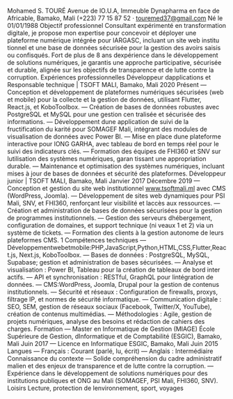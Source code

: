 Mohamed S. TOURÉ
 Avenue de lO.U.A, Immeuble Dynapharma en face de Africable, Bamako, Mali
 (+223) 77 15 87 52 · touremed37@gmail.com
 Né le 01/01/1988
 Objectif professionnel
 Consultant expérimenté en transformation digitale, je propose mon expertise pour concevoir
 et déployer une plateforme numérique intégrée pour lARGASC, incluant un site web institu
tionnel et une base de données sécurisée pour la gestion des avoirs saisis ou confisqués. Fort
 de plus de 8 ans dexpérience dans le développement de solutions numériques, je garantis une
 approche participative, sécurisée et durable, alignée sur les objectifs de transparence et de lutte
 contre la corruption.
 Expériences professionnelles
 Développeur dapplications et Responsable technique | TSOFT MALI, Bamako,
 Mali
 2020 Présent
 — Conception et développement de plateformes numériques sécurisées (web et mobile) pour la
 collecte et la gestion de données, utilisant Flutter, React.js, et KoboToolbox.
 — Création de bases de données robustes avec PostgreSQL et MySQL pour une gestion cen
tralisée et sécurisée des informations.
 — Développement dune application de suivi de la fructification du karité pour SOMAGEF
 Mali, intégrant des modules de visualisation de données avec Power BI.
 — Mise en place dune plateforme interactive pour lONG GARHA, avec tableau de bord en
 temps réel pour le suivi des indicateurs clés.
 — Formation des équipes de FHI360 et SNV sur lutilisation des systèmes numériques, garan
tissant une appropriation durable.
 — Maintenance et optimisation des systèmes numériques, incluant mises à jour de bases de
 données et sécurité des plateformes.
 Développeur junior | TSOFT MALI, Bamako, Mali
 Janvier 2017 Décembre 2019
 — Conception et gestion du site web institutionnel www.tsoftmali.ml avec CMS (WordPress,
 Joomla).
 — Développement de sites web dynamiques pour PSI Mali, SNV, et FHI360, renforçant leur
 visibilité et laccès aux ressources.
 — Création et administration de bases de données sécurisées pour la gestion de programmes
 institutionnels.
 — Gestion des serveurs dhébergement, configuration de domaines, et support technique (ni
veaux 1 et 2) via un système de tickets.
 — Formation des clients à la gestion autonome de leurs plateformes CMS.
 1
Compétences techniques
 — Développementwebetmobile:PHP,JavaScript,Python,HTML,CSS,Flutter,React.js,
 Next.js, KoboToolbox.
 — Bases de données : PostgreSQL, MySQL, Supabase; gestion et administration de bases
 sécurisées.
 — Analyse et visualisation : Power BI, Tableau pour la création de tableaux de bord inter
actifs.
 — API et synchronisation : RESTful, GraphQL pour lintégration de données.
 — CMS:WordPress, Joomla, Drupal pour la gestion de contenus institutionnels.
 — Sécurité et réseaux : Configuration de firewalls, proxys, filtrage IP, et normes de sécurité
 informatique.
 — Communication digitale : SEO, SEM, gestion de réseaux sociaux (Facebook, Twitter/X,
 YouTube), création de contenus multimédias.
 — Méthodologies : Agile, gestion de projets numériques, analyse des besoins et rédaction de
 cahiers des charges.
 Formation
 — Master en Informatique de Gestion (MIAGE)
 École Supérieure de Gestion, dInformatique et de Comptabilité (ESGIC), Bamako, Mali
 Juin 2017
 — Licence en Informatique
 ESGIC, Bamako, Mali Juin 2015
 Langues
 — Français : Courant (parlé, lu, écrit)
 — Anglais : Intermédiaire
 Connaissance du contexte
 — Solide compréhension du cadre administratif malien et des enjeux de transparence et de
 lutte contre la corruption.
 — Expérience dans le développement de solutions numériques pour des institutions publiques
 et ONG au Mali (SOMAGEF, PSI Mali, FHI360, SNV).
 Loisirs
 Lecture, protection de lenvironnement, sport, voyages